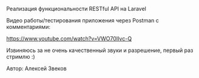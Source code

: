 Реализация функциональности RESTful API на Laravel

Видео работы/тестирования приложения через Postman с комментариями:

https://www.youtube.com/watch?v=VWO70IIvc-Q

Извиняюсь за не очень качественный звуки и разрешение, первый раз стримлю :)
 
Автор: Алексей Звеков
